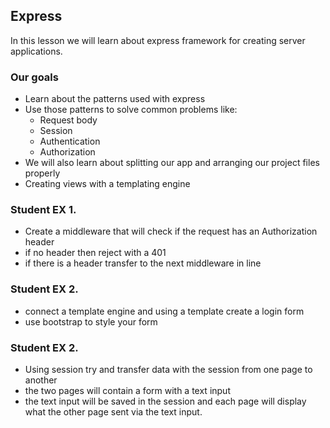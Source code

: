 ## Express

In this lesson we will learn about express framework for creating server applications.

### Our goals

- Learn about the patterns used with express
- Use those patterns to solve common problems like:
  * Request body
  * Session
  * Authentication
  * Authorization
- We will also learn about splitting our app and arranging our project files properly
- Creating views with a templating engine

### Student EX 1.
- Create a middleware that will check if the request has an Authorization header
- if no header then reject with a 401
- if there is a header transfer to the next middleware in line

### Student EX 2.
- connect a template engine and using a template create a login form 
- use bootstrap to style your form

### Student EX 2.
- Using session try and transfer data with the session from one page to another
- the two pages will contain a form with a text input
- the text input will be saved in the session and each page will display what the other page sent via the text input.
